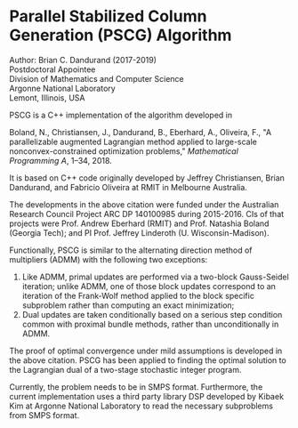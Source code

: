 # Parallel Stabilized Column Generation (PSCG) Algorithm


Author: Brian C. Dandurand (2017-2019)  
Postdoctoral Appointee  
Division of Mathematics and Computer Science  
Argonne National Laboratory  
Lemont, Illinois, USA 

PSCG is a C++ implementation of the algorithm developed in

Boland, N., Christiansen, J., Dandurand, B., Eberhard, A., Oliveira, F., 
"A parallelizable augmented Lagrangian method applied to large-scale nonconvex-constrained optimization problems," *Mathematical Programming A*, 1–34, 2018.

It is based on C++ code originally developed by Jeffrey Christiansen, Brian Dandurand, and Fabricio Oliveira
at RMIT in Melbourne Australia. 

The developments in the above citation were funded under the Australian Research Council Project ARC DP 140100985 during 2015-2016.
CIs of that projects were Prof. Andrew Eberhard (RMIT) and Prof. Natashia Boland (Georgia Tech); and PI Prof. Jeffrey Linderoth (U. Wisconsin-Madison).

Functionally, PSCG is similar to the alternating direction method of multipliers (ADMM) with the following two exceptions:

1) Like ADMM, primal updates are performed via a two-block Gauss-Seidel iteration; 
unlike ADMM, one of those block updates correspond to an iteration of the Frank-Wolf method applied to the block specific subproblem rather than computing an exact minimization;
2) Dual updates are taken conditionally based on a serious step condition common with proximal bundle methods, rather than unconditionally in ADMM.

The proof of optimal convergence under mild assumptions is developed in the above citation.
PSCG has been applied to finding the optimal solution to the Lagrangian dual of a two-stage stochastic
integer program. 

Currently, the problem needs to be in SMPS format. 
Furthermore, the current implementation uses a third party library DSP 
developed by Kibaek Kim at Argonne National Laboratory to read the necessary subproblems from SMPS format.
